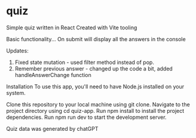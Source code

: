 # quiz

Simple quiz written in React
Created with Vite tooling

Basic functionality...
On submit will display all the answers in the console

Updates:

1. Fixed state mutation - used filter method instead of pop.
2. Remember previous answer - changed up the code a bit, added handleAnswerChange function

Installation
To use this app, you'll need to have Node.js installed on your system.

Clone this repository to your local machine using git clone.
Navigate to the project directory using cd quiz-app.
Run npm install to install the project dependencies.
Run npm run dev to start the development server.

Quiz data was generated by chatGPT
